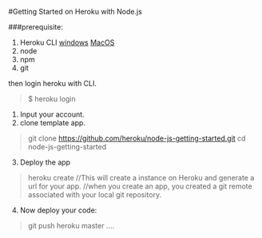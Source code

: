 #Getting Started on Heroku with Node.js


###prerequisite:

1. Heroku CLI
[windows](https://devcenter.heroku.com/toolbelt-downloads/windows64)
[MacOS](https://devcenter.heroku.com/toolbelt-downloads/osx)
2. node
3. npm
4. git

then login heroku with CLI.
>$ heroku login

1. Input your account.
2. clone template app.
> git clone https://github.com/heroku/node-js-getting-started.git
> cd node-js-getting-started

3. Deploy the app
> heroku create
> //This will create a instance on Heroku and generate a url for your app.
> //when you create an app, you created a git remote associated with your local git repository.

4. Now deploy your code:
> git push heroku master
> ....
